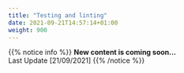 ```yaml
---
title: "Testing and linting"
date: 2021-09-21T14:57:14+01:00
weight: 900
---
```


{{% notice info %}}
**New content is coming soon...** \
Last Update [21/09/2021]
{{% /notice %}}